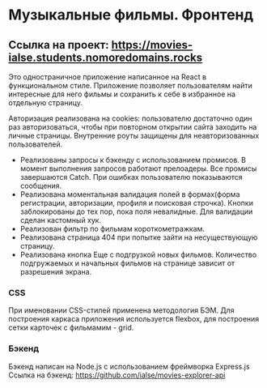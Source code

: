 # Музыкальные фильмы. Фронтенд

## Ссылка на проект: https://movies-ialse.students.nomoredomains.rocks

Это одностраничное приложение написанное на React в функциональном стиле. Приложение позволяет пользователям найти интересные для него фильмы и сохранить к себе в избранное на отдельную страницу.

Авторизация реализована на cookies: пользователю достаточно один раз авторизоваться, чтобы при повторном открытии сайта заходить на личные страницы. Внутренние роуты защищены для неавторизованных пользователей.

- Реализованы запросы к бэкенду с использованием промисов. В момент выполнения запросов работают прелоадеры. Все промисы завершаются Catch. При ошибках пользователю показываются сообщения.
- Реализована моментальная валидация полей в формах(форма регистрации, авторизации, профиля и поисковая строчка). Кнопки заблокированы до тех пор, пока поля невалидные. Для валидации сделан кастомный хук.
- Реализован фильтр по фильмам короткометражкам.
- Реализована страница 404 при попытке зайти на несуществующую страницу.
- Реализована кнопка Еще с подгрузкой новых фильмов. Количество подгружаемых и начальных фильмов на странице зависит от разрешения экрана.

### CSS

При именовании CSS-стилей применена методология БЭМ.
Для построения каркаса приложения используется flexbox, для построения сетки карточек с фильмамим - grid.

### Бэкенд

Бэкенд написан на Node.js с использованием фреймворка Express.js
Ссылка на бэкенд: https://github.com/ialse/movies-explorer-api
